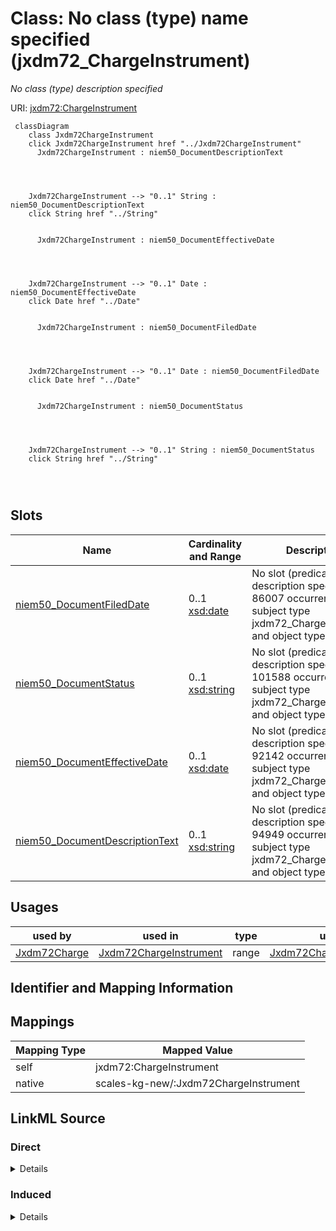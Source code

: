 

# Class: No class (type) name specified (jxdm72_ChargeInstrument)


_No class (type) description specified_





URI: [jxdm72:ChargeInstrument](http://release.niem.gov/niem/domains/jxdm/7.2/#ChargeInstrument)






```mermaid
 classDiagram
    class Jxdm72ChargeInstrument
    click Jxdm72ChargeInstrument href "../Jxdm72ChargeInstrument"
      Jxdm72ChargeInstrument : niem50_DocumentDescriptionText
        
          
    
    
    Jxdm72ChargeInstrument --> "0..1" String : niem50_DocumentDescriptionText
    click String href "../String"

        
      Jxdm72ChargeInstrument : niem50_DocumentEffectiveDate
        
          
    
    
    Jxdm72ChargeInstrument --> "0..1" Date : niem50_DocumentEffectiveDate
    click Date href "../Date"

        
      Jxdm72ChargeInstrument : niem50_DocumentFiledDate
        
          
    
    
    Jxdm72ChargeInstrument --> "0..1" Date : niem50_DocumentFiledDate
    click Date href "../Date"

        
      Jxdm72ChargeInstrument : niem50_DocumentStatus
        
          
    
    
    Jxdm72ChargeInstrument --> "0..1" String : niem50_DocumentStatus
    click String href "../String"

        
      
```




<!-- no inheritance hierarchy -->


## Slots

| Name | Cardinality and Range | Description | Inheritance |
| ---  | --- | --- | --- |
| [niem50_DocumentFiledDate](../slots/niem50_DocumentFiledDate.md) | 0..1 <br/> [xsd:date](xsd:date) | No slot (predicate) description specified <br/> 86007 occurrences with subject type jxdm72_ChargeInstrument and object type date. | direct |
| [niem50_DocumentStatus](../slots/niem50_DocumentStatus.md) | 0..1 <br/> [xsd:string](xsd:string) | No slot (predicate) description specified <br/> 101588 occurrences with subject type jxdm72_ChargeInstrument and object type string. | direct |
| [niem50_DocumentEffectiveDate](../slots/niem50_DocumentEffectiveDate.md) | 0..1 <br/> [xsd:date](xsd:date) | No slot (predicate) description specified <br/> 92142 occurrences with subject type jxdm72_ChargeInstrument and object type date. | direct |
| [niem50_DocumentDescriptionText](../slots/niem50_DocumentDescriptionText.md) | 0..1 <br/> [xsd:string](xsd:string) | No slot (predicate) description specified <br/> 94949 occurrences with subject type jxdm72_ChargeInstrument and object type string. | direct |





## Usages

| used by | used in | type | used |
| ---  | --- | --- | --- |
| [Jxdm72Charge](../classes/Jxdm72Charge.md) | [Jxdm72ChargeInstrument](../classes/Jxdm72ChargeInstrument.md) | range | [Jxdm72ChargeInstrument](../classes/Jxdm72ChargeInstrument.md) |






## Identifier and Mapping Information








## Mappings

| Mapping Type | Mapped Value |
| ---  | ---  |
| self | jxdm72:ChargeInstrument |
| native | scales-kg-new/:Jxdm72ChargeInstrument |







## LinkML Source

<!-- TODO: investigate https://stackoverflow.com/questions/37606292/how-to-create-tabbed-code-blocks-in-mkdocs-or-sphinx -->

### Direct

<details>

```yaml
name: jxdm72_ChargeInstrument
conforms_to: No schema conformance document specified
description: No class (type) description specified
title: No class (type) name specified
notes:
- Class with 86007 occurrences.
rank: 1000
slots:
- niem50_DocumentFiledDate
- niem50_DocumentStatus
- niem50_DocumentEffectiveDate
- niem50_DocumentDescriptionText
class_uri: jxdm72:ChargeInstrument

```
</details>

### Induced

<details>

```yaml
name: jxdm72_ChargeInstrument
conforms_to: No schema conformance document specified
description: No class (type) description specified
title: No class (type) name specified
notes:
- Class with 86007 occurrences.
rank: 1000
attributes:
  niem50_DocumentFiledDate:
    name: niem50_DocumentFiledDate
    description: No slot (predicate) description specified
    comments:
    - 86007 occurrences with subject type jxdm72_ChargeInstrument and object type
      date.
    examples:
    - description: jxdm72_ChargeInstrument → date
      object:
        example_object: '2011-12-01'
        example_object_type: date
        example_predicate: niem50:DocumentFiledDate
        example_subject: scales/ChargeInstrument/1835274
        example_subject_type: jxdm72_ChargeInstrument
    from_schema: scales-kg-new
    rank: 1000
    slot_uri: niem50:DocumentFiledDate
    alias: niem50_DocumentFiledDate
    owner: jxdm72_ChargeInstrument
    domain_of:
    - jxdm72_ChargeInstrument
    range: date
  niem50_DocumentStatus:
    name: niem50_DocumentStatus
    description: No slot (predicate) description specified
    comments:
    - 101588 occurrences with subject type jxdm72_ChargeInstrument and object type
      string.
    examples:
    - description: jxdm72_ChargeInstrument → string
      object:
        example_object: Filed
        example_object_type: string
        example_predicate: niem50:DocumentStatus
        example_subject: scales/ChargeInstrument/1835274
        example_subject_type: jxdm72_ChargeInstrument
    from_schema: scales-kg-new
    rank: 1000
    slot_uri: niem50:DocumentStatus
    alias: niem50_DocumentStatus
    owner: jxdm72_ChargeInstrument
    domain_of:
    - jxdm72_ChargeInstrument
    range: string
  niem50_DocumentEffectiveDate:
    name: niem50_DocumentEffectiveDate
    description: No slot (predicate) description specified
    comments:
    - 92142 occurrences with subject type jxdm72_ChargeInstrument and object type
      date.
    examples:
    - description: jxdm72_ChargeInstrument → date
      object:
        example_object: '2013-09-01'
        example_object_type: date
        example_predicate: niem50:DocumentEffectiveDate
        example_subject: scales/ChargeInstrument/1835274
        example_subject_type: jxdm72_ChargeInstrument
    from_schema: scales-kg-new
    rank: 1000
    slot_uri: niem50:DocumentEffectiveDate
    alias: niem50_DocumentEffectiveDate
    owner: jxdm72_ChargeInstrument
    domain_of:
    - jxdm72_ChargeInstrument
    range: date
  niem50_DocumentDescriptionText:
    name: niem50_DocumentDescriptionText
    description: No slot (predicate) description specified
    comments:
    - 94949 occurrences with subject type jxdm72_ChargeInstrument and object type
      string.
    examples:
    - description: jxdm72_ChargeInstrument → string
      object:
        example_object: Accusation Filed
        example_object_type: string
        example_predicate: niem50:DocumentDescriptionText
        example_subject: scales/ChargeInstrument/1835274
        example_subject_type: jxdm72_ChargeInstrument
    from_schema: scales-kg-new
    rank: 1000
    slot_uri: niem50:DocumentDescriptionText
    alias: niem50_DocumentDescriptionText
    owner: jxdm72_ChargeInstrument
    domain_of:
    - jxdm72_ChargeInstrument
    range: string
class_uri: jxdm72:ChargeInstrument

```
</details>